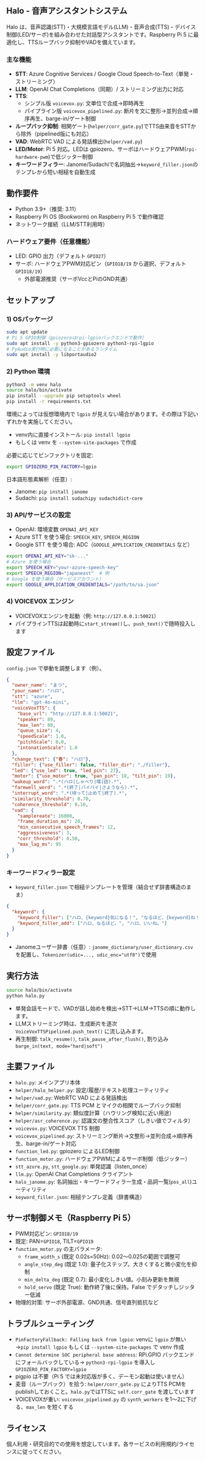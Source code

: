 ## Halo - 音声アシスタントシステム

Halo は、音声認識(STT)・大規模言語モデル(LLM)・音声合成(TTS)・デバイス制御(LED/サーボ)を組み合わせた対話型アシスタントです。Raspberry Pi 5 に最適化し、TTSループバック抑制やVADを備えています。

### 主な機能
- **STT**: Azure Cognitive Services / Google Cloud Speech-to-Text（単発・ストリーミング）
- **LLM**: OpenAI Chat Completions（同期）/ ストリーミング出力に対応
- **TTS**: 
  - シンプル版 `voicevox.py`: 文単位で合成→即時再生
  - パイプライン版 `voicevox_pipelined.py`: 断片を文に整形→並列合成→順序再生、barge-in/ゲート制御
- **ループバック抑制**: 相関ゲート(`helper/corr_gate.py`)でTTS由来音をSTTから除外（pipelined版にも対応）
- **VAD**: WebRTC VAD による発話検出(`helper/vad.py`)
- **LED/Motor**: Pi 5 対応。LEDは gpiozero、サーボはハードウェアPWM(`rpi-hardware-pwm`)で低ジッター制御
- **キーワードフィラー**: Janome/Sudachiで名詞抽出→`keyword_filler.json`のテンプレから短い相槌を自動生成

## 動作要件
- Python 3.9+（推奨: 3.11）
- Raspberry Pi OS (Bookworm) on Raspberry Pi 5 で動作確認
- ネットワーク接続（LLM/STT利用時）

### ハードウェア要件（任意機能）
- LED: GPIO 出力（デフォルト `GPIO27`）
- サーボ: ハードウェアPWM対応ピン（`GPIO18/19` から選択、デフォルト `GPIO18/19`）
  - 外部電源推奨（サーボVccとPiのGND共通）

## セットアップ

### 1) OSパッケージ
```bash
sudo apt update
# Pi 5 GPIO制御（gpiozeroはrpi-lgpioバックエンドで動作）
sudo apt install -y python3-gpiozero python3-rpi-lgpio
# PyAudio実行時に必要になることがあるランタイム
sudo apt install -y libportaudio2
```

### 2) Python 環境
```bash
python3 -m venv halo
source halo/bin/activate
pip install --upgrade pip setuptools wheel
pip install -r requirements.txt
```

環境によっては仮想環境内で `lgpio` が見えない場合があります。その際は下記いずれかを実施してください。
- venv内に直接インストール: `pip install lgpio`
- もしくは venv を `--system-site-packages` で作成

必要に応じてピンファクトリを固定:
```bash
export GPIOZERO_PIN_FACTORY=lgpio
```

日本語形態素解析（任意）:
- Janome: `pip install janome`
- Sudachi: `pip install sudachipy sudachidict-core`

### 3) API/サービスの設定
- OpenAI: 環境変数 `OPENAI_API_KEY`
- Azure STT を使う場合: `SPEECH_KEY`, `SPEECH_REGION`
- Google STT を使う場合: ADC（`GOOGLE_APPLICATION_CREDENTIALS` など）

```bash
export OPENAI_API_KEY="sk-..."
# Azure を使う場合
export SPEECH_KEY="your-azure-speech-key"
export SPEECH_REGION="japaneast"  # 例
# Google を使う場合（サービスアカウント）
export GOOGLE_APPLICATION_CREDENTIALS="/path/to/sa.json"
```

### 4) VOICEVOX エンジン
- VOICEVOXエンジンを起動（例: `http://127.0.0.1:50021`）
- パイプラインTTSは起動時に`start_stream()`し、`push_text()`で随時投入します

## 設定ファイル
`config.json` で挙動を調整します（例）。
```json
{
  "owner_name": "まつ",
  "your_name": "ハロ",
  "stt": "azure",                
  "llm": "gpt-4o-mini",          
  "voiceVoxTTS": {
    "base_url": "http://127.0.0.1:50021",
    "speaker": 89,
    "max_len": 80,
    "queue_size": 4,
    "speedScale": 1.0,
    "pitchScale": 0.0,
    "intonationScale": 1.0
  },
  "change_text": {"春": "ハロ"},
  "filler": {"use_filler": false, "filler_dir": "./filler"},
  "led": {"use_led": true, "led_pin": 27},
  "motor": {"use_motor": true, "pan_pin": 18, "tilt_pin": 19},
  "wakeup_word": ".*(ハロ|しゃべり|喋|話).*",
  "farewell_word": ".*(終了|バイバイ|さようなら).*",
  "interrupt_word": ".*(待って|止めて|終了).*",
  "similarity_threshold": 0.70,
  "coherence_threshold": 0.10,
  "vad": {
    "samplereate": 16000,
    "frame_duration_ms": 20,
    "min_consecutive_speech_frames": 12,
    "aggressiveness": 3,
    "corr_threshold": 0.50,
    "max_lag_ms": 95
  }
}
```

### キーワードフィラー設定
- `keyword_filler.json` で相槌テンプレートを管理（結合せず辞書構造のまま）
```json
{
  "keyword": {
    "keyword_filler": ["ハロ、{keyword}気になる！", "なるほど、{keyword}ね！"],
    "keyword_filler_add": ["ハロ、なるほど。", "ハロ、いいね。"]
  }
}
```
- Janomeユーザー辞書（任意）: `janome_dictionary/user_dictionary.csv` を配置し、`Tokenizer(udic=..., udic_enc="utf8")`で使用

## 実行方法
```bash
source halo/bin/activate
python halo.py
```
- 単発会話モードで、VADが話し始めを検出→STT→LLM→TTSの順に動作します。
- LLMストリーミング時は、生成断片を逐次 `VoiceVoxTTSPipelined.push_text()` に流し込みます。
- 再生制御: `talk_resume()`, `talk_pause_after_flush()`, 割り込み `barge_in(text, mode="hard|soft")`

## 主要ファイル
- `halo.py`: メインアプリ本体
- `helper/halo_helper.py`: 設定/履歴/テキスト処理ユーティリティ
- `helper/vad.py`: WebRTC VAD による発話検出
- `helper/corr_gate.py`: TTS PCM とマイクの相関でループバック抑制
- `helper/similarity.py`: 類似度計算（ハウリング検知に近い用途）
- `helper/asr_coherence.py`: 認識文の整合性スコア（しきい値でフィルタ）
- `voicevox.py`: VOICEVOX TTS 制御
- `voicevox_pipelined.py`: ストリーミング断片→文整形→並列合成→順序再生、barge-in/ゲート対応
- `function_led.py`: gpiozero によるLED制御
- `function_motor.py`: ハードウェアPWMによるサーボ制御（低ジッター）
- `stt_azure.py`, `stt_google.py`: 単発認識（listen_once）
- `llm.py`: OpenAI Chat Completions クライアント
- `halo_janome.py`: 名詞抽出・キーワードフィラー生成・品詞一覧(`pos_all`)ユーティリティ
- `keyword_filler.json`: 相槌テンプレ定義（辞書構造）

## サーボ制御メモ（Raspberry Pi 5）
- PWM対応ピン: `GPIO18/19`
- 既定: PAN=`GPIO18`, TILT=`GPIO19`
- `function_motor.py` の主パラメータ:
  - `frame_width_s` (既定 0.02s=50Hz): 0.02〜0.025の範囲で調整可
  - `angle_step_deg` (既定 1.0): 量子化ステップ。大きくすると微小変化を抑制
  - `min_delta_deg` (既定 0.7): 最小変化しきい値。小刻み更新を無視
  - `hold_servo` (既定 True): 動作終了後に保持。False でデタッチしジッター低減
- 物理的対策: サーボ外部電源、GND共通、信号直列抵抗など

## トラブルシューティング
- `PinFactoryFallback: Falling back from lgpio`: venvに `lgpio` が無い→`pip install lgpio` もしくは `--system-site-packages` で venv 作成
- `Cannot determine SOC peripheral base address`: RPi.GPIO バックエンドにフォールバックしている→ `python3-rpi-lgpio` を導入し `GPIOZERO_PIN_FACTORY=lgpio`
- pigpio は不要（Pi 5 では未対応版が多く、デーモン起動は使いません）
- 麦音（ループバック）を拾う: `helper/corr_gate.py` によりTTS PCMをpublishしておくこと。`halo.py`ではTTSに `self.corr_gate` を渡しています
 - VOICEVOXが重い: `voicevox_pipelined.py` の `synth_workers` を1〜2に下げる、`max_len` を短くする

## ライセンス
個人利用・研究目的での使用を想定しています。各サービスの利用規約/ライセンスに従ってください。
